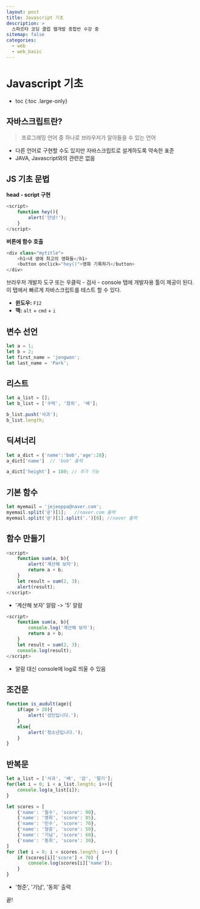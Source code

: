 ```yaml
---
layout: post
title: Javascript 기초
description: >
  스파르타 코딩 클럽 웹개발 종합반 수강 중
sitemap: false
categories:
  - web
  - web_basic
---
```


# Javascript 기초

* toc
{:toc .large-only}

## 자바스크립트란?

> 프로그래밍 언어 중 하나로 브라우저가 알아들을 수 있는 언어

- 다른 언어로 구현할 수도 있지만 자바스크립트로 설계하도록 약속한 표준
- JAVA, Javascript와의 관련은 없음

## JS 기초 문법

__head - script 구현__

```js
<script>
    function hey(){
        alert('안녕!');
    }
</script>
```

__버튼에 함수 호출__

```javascript
<div class="mytitle">
    <h1>내 생애 최고의 영화들</h1>
    <button onclick="hey()">영화 기록하기</button>
</div>
```

브라우저 개발자 도구 또는 우클릭 - 검사 - console 탭에 개발자용 툴이 제공이 된다. 이 탭에서 빠르게 자바스크립트를 테스트 할 수 있다. 
- __윈도우:__ `F12`
- __맥:__ `alt` + `cmd` + `i`

## 변수 선언

```js
let a = 1;
let b = 2;
let first_name = 'jongwon';
let last_name = 'Park';
```

## 리스트

```js
let a_list = [];
let b_list = ['수박', '참외', '배'];

b_list.push('사과');
b_list.length;
```

## 딕셔너리

```js
let a_dict = {'name':'bob','age':28};
a_dict['name']  // 'bob' 출력

a_dict['height'] = 180; // 추가 가능
```

## 기본 함수

```js
let myemail = 'jejeoppa@naver.com';
myemail.split('@')[1];   //naver.com 출력
myemail.split('@')[1].split('.')[0]; //naver 출력
```

## 함수 만들기

```js
<script>
    function sum(a, b){
        alert('계산해 보자');
        return a + b;
    }
    let result = sum(2, 3);
    alert(result);
</script>
```
- '계산해 보자' 알람 -> '5' 알람

```js
<script>
    function sum(a, b){
        console.log('계산해 보자');
        return a + b;
    }
    let result = sum(2, 3);
    console.log(result);
</script>
```
- 알람 대신 console에 log로 띄울 수 있음

## 조건문

```js
function is_audult(age){
    if(age > 20){
        alert('성인입니다.');
    }
    else{
        alert('청소년입니다.');
    }
}
```

## 반복문

```js
let a_list = ['사과', '배', '감', '딸기'];
for(let i = 0; i < a_list.length; i++){
    console.log(a_list[i]);
}
```

```js
let scores = [
    {'name': '철수', 'score': 90},
    {'name': '영희', 'score': 85},
    {'name': '민수', 'score': 70},
    {'name': '형준', 'score': 50},
    {'name': '기남', 'score': 68},
    {'name': '동희', 'score': 30},
]
for (let i = 0; i < scores.length; i++) {
    if (scores[i]['score'] < 70) {
        console.log(scores[i]['name']);
    }
}
```
- '형준', '기남', '동희' 출력



끝!